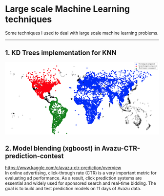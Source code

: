 # Large scale Machine Learning techniques
Some techniques I used to deal with large scale machine learning problems.

---

## 1. KD Trees implementation for KNN

![largest components](./images/largest_components.PNG)

## 2. Model blending (xgboost) in Avazu-CTR-prediction-contest

https://www.kaggle.com/c/avazu-ctr-prediction/overview  
In online advertising, click-through rate (CTR) is a very important metric for evaluating ad performance. As a result, click prediction systems are essential and widely used for sponsored search and real-time bidding. The goal is to build and test prediction models on 11 days of Avazu data. 
